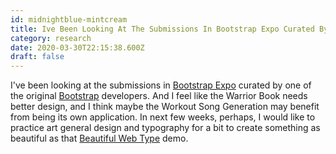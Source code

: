 ```yaml
---
id: midnightblue-mintcream
title: Ive Been Looking At The Submissions In Bootstrap Expo Curated By One Of The Original Bootstrap Developers And I Feel Like The
category: research
date: 2020-03-30T22:15:38.600Z
draft: false
---
```


I've been looking at the submissions in [Bootstrap Expo][1] curated by one of the original [Bootstrap][2] developers. And I feel like the Warrior Book needs better design, and I think maybe the Workout Song Generation may benefit from being its own application. In next few weeks, perhaps, I would like to practice art general design and typography for a bit to create something as beautiful as that [Beautiful Web Type][3] demo.

[1]: https://expo.getbootstrap.com/
[2]: https://getbootstrap.com/
[3]: http://hellohappy.org/beautiful-web-type